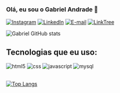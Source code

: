 ### Olá, eu sou o Gabriel Andrade 👋

[![Instagram](https://img.shields.io/badge/Instagram-E4405F?style=for-the-badge&logo=instagram&logoColor=white)](https://www.instagram.com/gabrielandrad3/)
[![LinkedIn](https://img.shields.io/badge/LinkedIn-0077B5?style=for-the-badge&logo=linkedin&logoColor=white)](https://www.linkedin.com/in/gabriel-andrade-981337252/)
[![E-mail](https://img.shields.io/badge/Gmail-D14836?style=for-the-badge&logo=gmail&logoColor=white)](mailto:gabrielandradeprogramador@gmail.com?subject=Contato%20via%20Github!&body=Digite%20sua%20mensagem%20aqui%20e%20eu%20lhe%20retorno%20em%20torno%20de%201hora!)
[![LinkTree](https://img.shields.io/badge/linktree-39E09B?style=for-the-badge&logo=linktree&logoColor=white)](https://linktr.ee/gabrielrodrigoandrade)

![Gabriel GitHub stats](https://github-readme-stats.vercel.app/api?username=Gabriel-Rodrigo-Andrade&show_icons=true&theme=dracula)

## Tecnologias que eu uso:

<div style="display: incline_block">
    <img aling="center" alt="html5" src="https://img.shields.io/badge/HTML5-E34F26?style=for-the-badge&logo=html5&logoColor=white"/>
    <img aling="center" alt="css" src="https://img.shields.io/badge/CSS-239120?&style=for-the-badge&logo=css3&logoColor=white"/>
    <img aling="center" alt="javascript" src="https://img.shields.io/badge/JavaScript-F7DF1E?style=for-the-badge&logo=javascript&logoColor=black"/>
    <img aling="center" alt="mysql" src="https://img.shields.io/badge/MySQL-00000F?style=for-the-badge&logo=mysql&logoColor=white"/>
</div>
<br>

[![Top Langs](https://github-readme-stats.vercel.app/api/top-langs/?username=Gabriel-Rodrigo-Andrade&layout=compact)](https://github.com/anuraghazra/github-readme-stats)
<br>
